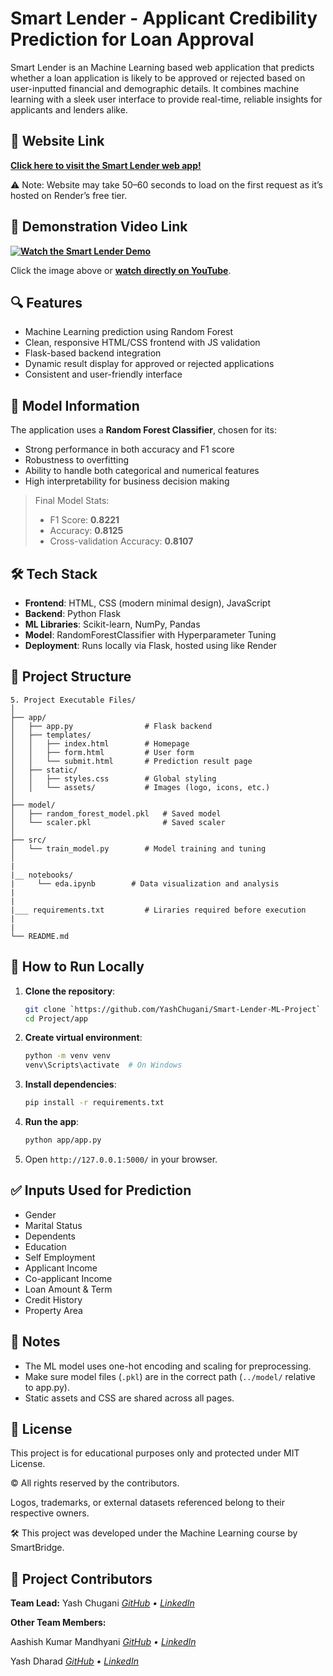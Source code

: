 # Smart Lender - Applicant Credibility Prediction for Loan Approval

Smart Lender is an Machine Learning based web application that predicts whether a loan application is likely to be approved or rejected based on user-inputted financial and demographic details. It combines machine learning with a sleek user interface to provide real-time, reliable insights for applicants and lenders alike.


## 🔗 Website Link

**[Click here to visit the Smart Lender web app!](https://smart-lender.onrender.com)**

⚠️ Note: Website may take 50–60 seconds to load on the first request as it’s hosted on Render’s free tier.


## 🎥 Demonstration Video Link

**[![Watch the Smart Lender Demo](https://img.youtube.com/vi/IxInFLzu038/0.jpg)](https://youtu.be/IxInFLzu038)**

Click the image above or **[watch directly on YouTube](https://youtu.be/IxInFLzu038)**.


## 🔍 Features

- Machine Learning prediction using Random Forest
- Clean, responsive HTML/CSS frontend with JS validation
- Flask-based backend integration
- Dynamic result display for approved or rejected applications
- Consistent and user-friendly interface


## 🧠 Model Information

The application uses a **Random Forest Classifier**, chosen for its:

- Strong performance in both accuracy and F1 score
- Robustness to overfitting
- Ability to handle both categorical and numerical features
- High interpretability for business decision making

> Final Model Stats:  
> - F1 Score: **0.8221**  
> - Accuracy: **0.8125**  
> - Cross-validation Accuracy: **0.8107**  


## 🛠️ Tech Stack

- **Frontend**: HTML, CSS (modern minimal design), JavaScript
- **Backend**: Python Flask
- **ML Libraries**: Scikit-learn, NumPy, Pandas
- **Model**: RandomForestClassifier with Hyperparameter Tuning
- **Deployment**: Runs locally via Flask, hosted using like Render


## 📁 Project Structure

```
5. Project Executable Files/
│
├── app/
│   ├── app.py                # Flask backend
│   ├── templates/
│   │   ├── index.html        # Homepage
│   │   ├── form.html         # User form
│   │   └── submit.html       # Prediction result page
│   ├── static/
│   │   ├── styles.css        # Global styling
│   │   └── assets/           # Images (logo, icons, etc.)
│
├── model/
│   ├── random_forest_model.pkl   # Saved model
│   └── scaler.pkl                # Saved scaler
│
├── src/
│   └── train_model.py        # Model training and tuning
│
|
|__ notebooks/
|     └── eda.ipynb        # Data visualization and analysis
|
|
|___ requirements.txt         # Liraries required before execution
|
|
└── README.md
```


## 🚀 How to Run Locally

1. **Clone the repository**:
   ```bash
   git clone `https://github.com/YashChugani/Smart-Lender-ML-Project`
   cd Project/app
   ```

2. **Create virtual environment**:
   ```bash
   python -m venv venv
   venv\Scripts\activate  # On Windows
   ```

3. **Install dependencies**:
   ```bash
   pip install -r requirements.txt
   ```

4. **Run the app**:
   ```bash
   python app/app.py
   ```

5. Open `http://127.0.0.1:5000/` in your browser.


## ✅ Inputs Used for Prediction

- Gender
- Marital Status
- Dependents
- Education
- Self Employment
- Applicant Income
- Co-applicant Income
- Loan Amount & Term
- Credit History
- Property Area


## 📌 Notes

- The ML model uses one-hot encoding and scaling for preprocessing.
- Make sure model files (`.pkl`) are in the correct path (`../model/` relative to app.py).
- Static assets and CSS are shared across all pages.


## 📄 License

This project is for educational purposes only and protected under MIT License.

© All rights reserved by the contributors. 

Logos, trademarks, or external datasets referenced belong to their respective owners.

🛠 This project was developed under the Machine Learning course by SmartBridge.


## 👥 Project Contributors

**Team Lead:**
Yash Chugani   *[GitHub](https://github.com/YashChugani) • [LinkedIn](https://www.linkedin.com/in/yash-chugani)*

**Other Team Members:**

Aashish Kumar Mandhyani   *[GitHub](https://github.com/Ashflames11) • [LinkedIn](https://www.linkedin.com/in/aashish-mandhyani-2394b5261)*

Yash Dharad   *[GitHub](https://github.com/yash050205) • [LinkedIn](https://www.linkedin.com/in/yash-dharad-49430928b)*
